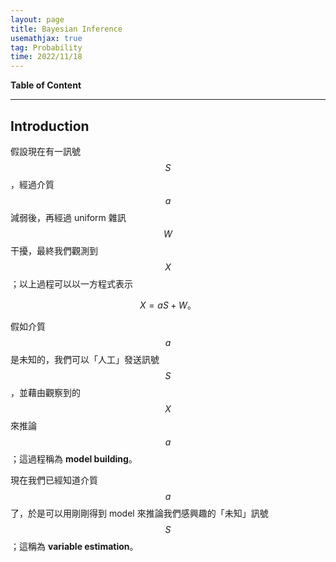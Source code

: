 ```yaml
---
layout: page
title: Bayesian Inference
usemathjax: true
tag: Probability
time: 2022/11/18
---
```


**Table of Content**

---

## Introduction

假設現在有一訊號 $$S$$，經過介質 $$a$$ 減弱後，再經過 uniform 雜訊 $$W$$ 干擾，最終我們觀測到 $$X$$；以上過程可以以一方程式表示

$$
X=aS+W。
$$

假如介質 $$a$$ 是未知的，我們可以「人工」發送訊號 $$S$$，並藉由觀察到的 $$X$$ 來推論 $$a$$；這過程稱為 **model building**。

現在我們已經知道介質 $$a$$ 了，於是可以用剛剛得到 model 來推論我們感興趣的「未知」訊號 $$S$$；這稱為 **variable estimation**。
